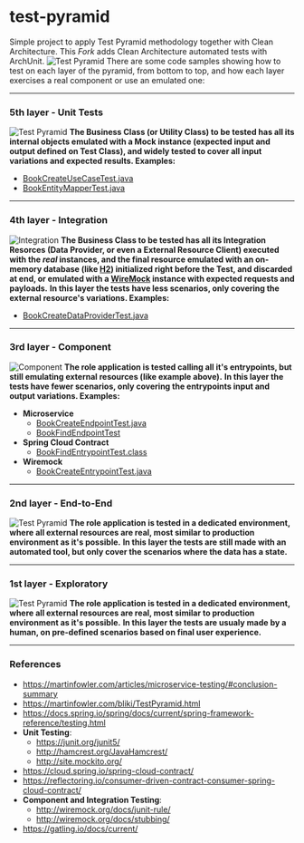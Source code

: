 # test-pyramid
Simple project to apply Test Pyramid methodology together with Clean Architecture. This *Fork* adds Clean Architecture automated tests with ArchUnit.
![Test Pyramid](img/all-layers.png)
There are some code samples showing how to test on each layer of the pyramid, from bottom to top, and how each layer exercises a real component or use an emulated one:

--- 

### 5th layer - Unit Tests
![Test Pyramid](img/5th-layer.png)
**The Business Class (or Utility Class) to be tested has all its internal objects emulated with a Mock instance (expected input and output defined on Test Class), and widely tested to cover all input variations and expected results. Examples:**
* [BookCreateUseCaseTest.java](pyramid-microservice/src/test/java/com/github/ricardocomar/testpyramid/microservice/book/usecase/BookCreateUseCaseTest.java)
* [BookEntityMapperTest.java](pyramid-microservice/src/test/java/com/github/ricardocomar/testpyramid/microservice/book/mapper/BookEntityMapperTest.java)

--- 

### 4th layer - Integration
![Integration](img/4th-layer.png)
**The Business Class to be tested has all its Integration Resorces (Data Provider, or even a External Resource Client) executed with the _real_ instances, and the final resource emulated with an on-memory database (like [H2](http://www.h2database.com)) initialized right before the Test, and discarded at end, or emulated with a [WireMock](http://wiremock.org) instance with expected requests and payloads.**
**In this layer the tests have less scenarios, only covering the external resource's variations. Examples:**
* [BookCreateDataProviderTest.java](pyramid-microservice/src/test/java/com/github/ricardocomar/testpyramid/microservice/book/dataprovider/BookCreateDataProviderTest.java)

--- 

### 3rd layer - Component
![Component](img/3rd-layer.png)
**The role application is tested calling all it's entrypoints, but still emulating external resources (like example above).**
**In this layer the tests have fewer scenarios, only covering the entrypoints input and output variations. Examples:**
* **Microservice**
    * [BookCreateEndpointTest.java](pyramid-microservice/src/test/java/com/github/ricardocomar/testpyramid/microservice/book/entrypoint/BookCreateEndpointTest.java)
    * [BookFindEndpointTest](pyramid-microservice/src/test/java/com/github/ricardocomar/testpyramid/microservice/book/entrypoint/BookFindEndpointTest.java)
* **Spring Cloud Contract**
    * [BookFindEntrypointTest.class](pyramid-frontend/src/test/java/com/github/ricardocomar/testpyramid/frontend/entrypoint/BookFindEntrypointTest.java)
* **Wiremock**
    * [BookCreateEntrypointTest.java](pyramid-frontend/src/test/java/com/github/ricardocomar/testpyramid/frontend/entrypoint/BookCreateEntrypointTest.java)

--- 

### 2nd layer - End-to-End
![Test Pyramid](img/2nd-layer.png)
**The role application is tested in a dedicated environment, where all external resources are real, most similar to production environment as it's possible.**
**In this layer the tests are still made with an automated tool, but only cover the scenarios where the data has a state.**

--- 

### 1st layer - Exploratory
![Test Pyramid](img/1st-layer.png)
**The role application is tested in a dedicated environment, where all external resources are real, most similar to production environment as it's possible.**
**In this layer the tests are usualy made by a human, on pre-defined scenarios based on final user experience.**

--- 

### References
* <https://martinfowler.com/articles/microservice-testing/#conclusion-summary>
* <https://martinfowler.com/bliki/TestPyramid.html>
* <https://docs.spring.io/spring/docs/current/spring-framework-reference/testing.html>
* **Unit Testing**:
    * <https://junit.org/junit5/>
    * <http://hamcrest.org/JavaHamcrest/>
    * <http://site.mockito.org/> 
* <https://cloud.spring.io/spring-cloud-contract/>
* <https://reflectoring.io/consumer-driven-contract-consumer-spring-cloud-contract/>
* **Component and Integration Testing**:
    * <http://wiremock.org/docs/junit-rule/>
    * <http://wiremock.org/docs/stubbing/> 
* <https://gatling.io/docs/current/>
